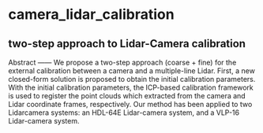 # camera_lidar_calibration
## two-step approach to Lidar-Camera calibration
Abstract —— We propose a two-step approach (coarse + fine) for the external calibration between a camera and a multiple-line Lidar. First, a new closed-form solution is proposed to obtain the initial calibration parameters. With the initial calibration parameters, the ICP-based calibration framework is used to register the point clouds which extracted from the camera and Lidar coordinate frames, respectively. Our method has been applied to two Lidarcamera systems: an HDL-64E Lidar-camera system, and a VLP-16 Lidar-camera system.
